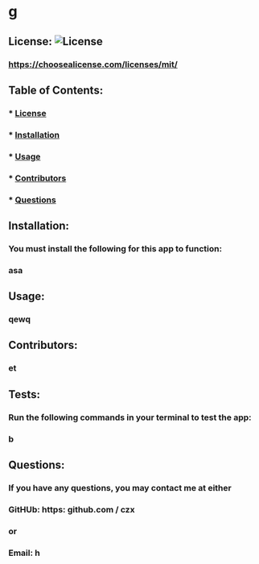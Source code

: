 
# g

## License:  ![License](https://img.shields.io/github/license/judgedgeo/readme-or-readme-not?label=license&style=for-the-badge)
### https://choosealicense.com/licenses/mit/

## Table of Contents:
### * [License](#license)
### * [Installation](#installation)
### * [Usage](#usage)
### * [Contributors](#contributors)
### * [Questions](#questions)

## Installation:
### You must install the following for this app to function:
### asa

## Usage:
### qewq

## Contributors:
### et

## Tests:
### Run the following commands in your terminal to test the app:
### b

## Questions:
### If you have any questions, you may contact me at either
### GitHUb: https: github.com / czx
### or
### Email: h
